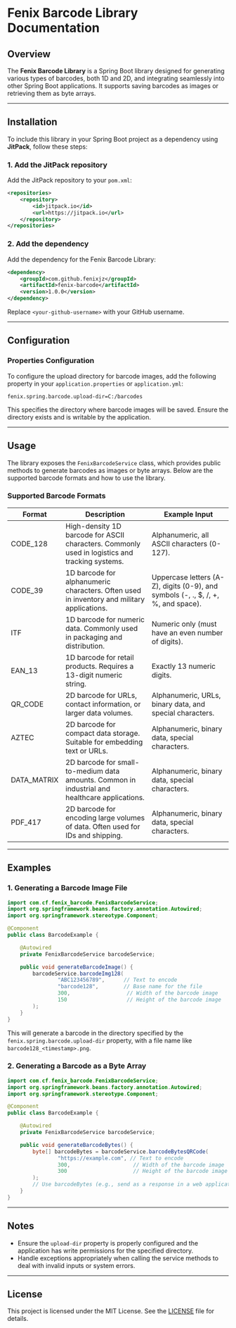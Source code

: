# Fenix Barcode Library Documentation

## Overview

The **Fenix Barcode Library** is a Spring Boot library designed for generating various types of barcodes, both 1D and 2D, and integrating seamlessly into other Spring Boot applications. It supports saving barcodes as images or retrieving them as byte arrays.

---

## Installation

To include this library in your Spring Boot project as a dependency using **JitPack**, follow these steps:

### 1. Add the JitPack repository

Add the JitPack repository to your `pom.xml`:

```xml
<repositories>
    <repository>
        <id>jitpack.io</id>
        <url>https://jitpack.io</url>
    </repository>
</repositories>
```

### 2. Add the dependency

Add the dependency for the Fenix Barcode Library:

```xml
<dependency>
    <groupId>com.github.fenixjz</groupId>
    <artifactId>fenix-barcode</artifactId>
    <version>1.0.0</version>
</dependency>
```

Replace `<your-github-username>` with your GitHub username.

---

## Configuration

### Properties Configuration

To configure the upload directory for barcode images, add the following property in your `application.properties` or `application.yml`:

```properties
fenix.spring.barcode.upload-dir=C:/barcodes
```

This specifies the directory where barcode images will be saved. Ensure the directory exists and is writable by the application.

---

## Usage

The library exposes the `FenixBarcodeService` class, which provides public methods to generate barcodes as images or byte arrays. Below are the supported barcode formats and how to use the library.

### Supported Barcode Formats

| Format      | Description                                                                                   | Example Input                                           |
|-------------|-----------------------------------------------------------------------------------------------|--------------------------------------------------------|
| CODE_128    | High-density 1D barcode for ASCII characters. Commonly used in logistics and tracking systems.| Alphanumeric, all ASCII characters (0-127).           |
| CODE_39     | 1D barcode for alphanumeric characters. Often used in inventory and military applications.    | Uppercase letters (A-Z), digits (0-9), and symbols (-, ., $, /, +, %, and space). |
| ITF         | 1D barcode for numeric data. Commonly used in packaging and distribution.                     | Numeric only (must have an even number of digits).     |
| EAN_13      | 1D barcode for retail products. Requires a 13-digit numeric string.                           | Exactly 13 numeric digits.                             |
| QR_CODE     | 2D barcode for URLs, contact information, or larger data volumes.                             | Alphanumeric, URLs, binary data, and special characters.|
| AZTEC       | 2D barcode for compact data storage. Suitable for embedding text or URLs.                     | Alphanumeric, binary data, special characters.         |
| DATA_MATRIX | 2D barcode for small-to-medium data amounts. Common in industrial and healthcare applications.| Alphanumeric, binary data, special characters.         |
| PDF_417     | 2D barcode for encoding large volumes of data. Often used for IDs and shipping.               | Alphanumeric, binary data, special characters.         |

---

## Examples

### 1. Generating a Barcode Image File

```java
import com.cf.fenix_barcode.FenixBarcodeService;
import org.springframework.beans.factory.annotation.Autowired;
import org.springframework.stereotype.Component;

@Component
public class BarcodeExample {

    @Autowired
    private FenixBarcodeService barcodeService;

    public void generateBarcodeImage() {
        barcodeService.barcodeImg128(
                "ABC123456789",      // Text to encode
                "barcode128",        // Base name for the file
                300,                  // Width of the barcode image
                150                   // Height of the barcode image
        );
    }
}
```

This will generate a barcode in the directory specified by the `fenix.spring.barcode.upload-dir` property, with a file name like `barcode128_<timestamp>.png`.

### 2. Generating a Barcode as a Byte Array

```java
import com.cf.fenix_barcode.FenixBarcodeService;
import org.springframework.beans.factory.annotation.Autowired;
import org.springframework.stereotype.Component;

@Component
public class BarcodeExample {

    @Autowired
    private FenixBarcodeService barcodeService;

    public void generateBarcodeBytes() {
        byte[] barcodeBytes = barcodeService.barcodeBytesQRCode(
                "https://example.com", // Text to encode
                300,                    // Width of the barcode image
                300                     // Height of the barcode image
        );
        // Use barcodeBytes (e.g., send as a response in a web application)
    }
}
```

---

## Notes

- Ensure the `upload-dir` property is properly configured and the application has write permissions for the specified directory.
- Handle exceptions appropriately when calling the service methods to deal with invalid inputs or system errors.

---

## License

This project is licensed under the MIT License. See the [LICENSE](LICENSE) file for details.

